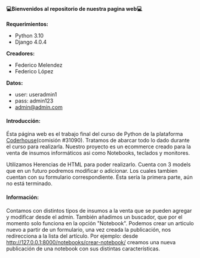 #### 💻Bienvenidos al repositorio de nuestra pagina web💻
**Requerimientos:**
- Python 3.10
- Django 4.0.4

**Creadores:**
- Federico Melendez 
- Federico López


**Datos:**
-  user: useradmin1
-  pass: admin123
-  admin@admin.com


#### Introducción: 
Ésta página web es el trabajo final del curso de Python de la plataforma [Coderhouse](https://www.coderhouse.com.uy/?utm_term=coder&utm_campaign=0&utm_source=google_search_brand&utm_medium=cpc&gclid=CjwKCAjw3K2XBhAzEiwAmmgrApaOKUH3xckHPTtz6bv8fBl3-BFM6GCu1jZ-5263s5_ZduW0eYb_2xoCM-4QAvD_BwE "Coderhouse")(comisión #31090). Tratamos de abarcar todo lo dado durante el curso para realizarla.
Nuestro proyecto es un ecommerce creado para la venta de insumos informáticos asi como Notebooks, teclados y monitores.

Utilizamos Herencias de HTML para poder realizarlo. Cuenta con 3 models que en un futuro podremos modificar o adicionar. Los cuales tambien cuentan con su formulario correspondiente.
Ésta sería la primera parte, aún no está terminado.
#### Información:
Contamos con distintos tipos de insumos a la venta que se pueden agregar y modificar desde el admin.
También añadimos un buscador, que por el momento solo funciona en la opción "Notebook".
Podemos crear un articulo nuevo a partir de un formulario, una vez creada la publicación, nos redirecciona a la lista del artículo. Por ejemplo: desde http://127.0.0.1:8000/notebooks/crear-notebook/ creamos una nueva publicación de una notebook con sus distintas características.

